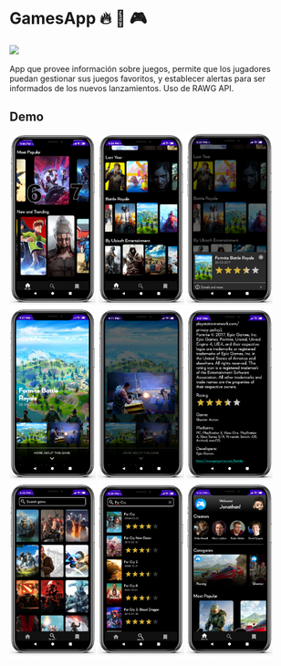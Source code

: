 # GamesApp 🔥 📱 🎮
<img src="https://img.shields.io/badge/-Android-black?style=flat&logo=android">

App que provee información sobre juegos, permite que los jugadores puedan gestionar sus juegos favoritos, y establecer alertas para ser informados de los nuevos lanzamientos. Uso de RAWG API.

## Demo
<div dir="auto">
  <img src="https://github.com/jonathanr123/GamesApp/blob/master/assets/imagen_1.png" width=30%>
  <img src="https://github.com/jonathanr123/GamesApp/blob/master/assets/imagen_3.png" width=30%>
  <img src="https://github.com/jonathanr123/GamesApp/blob/master/assets/imagen_4.png" width=30%>
</div>
<div dir="auto">
  <img src="https://github.com/jonathanr123/GamesApp/blob/master/assets/imagen_5.png" width=30%>
  <img src="https://github.com/jonathanr123/GamesApp/blob/master/assets/imagen_9.png" width=30%>
  <img src="https://github.com/jonathanr123/GamesApp/blob/master/assets/imagen_6.png" width=30%>
</div>
<div dir="auto">
  <img src="https://github.com/jonathanr123/GamesApp/blob/master/assets/imagen_7.png" width=30%>
  <img src="https://github.com/jonathanr123/GamesApp/blob/master/assets/imagen_8.png" width=30%>
  <img src="https://github.com/jonathanr123/GamesApp/blob/master/assets/imagen_2.png" width=30%>
</div>
